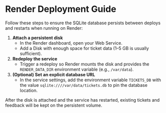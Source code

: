 # Render Deployment Guide

Follow these steps to ensure the SQLite database persists between deploys and restarts when running on Render:

1. **Attach a persistent disk**
   - In the Render dashboard, open your Web Service.
   - Add a Disk with enough space for ticket data (1–5 GB is usually sufficient).
2. **Redeploy the service**
   - Trigger a redeploy so Render mounts the disk and provides the `RENDER_DATA_DIR` environment variable (e.g., `/var/data`).
3. **(Optional) Set an explicit database URL**
   - In the service settings, add the environment variable `TICKETS_DB` with the value `sqlite:////var/data/tickets.db` to pin the database location.

After the disk is attached and the service has restarted, existing tickets and feedback will be kept on the persistent volume.
